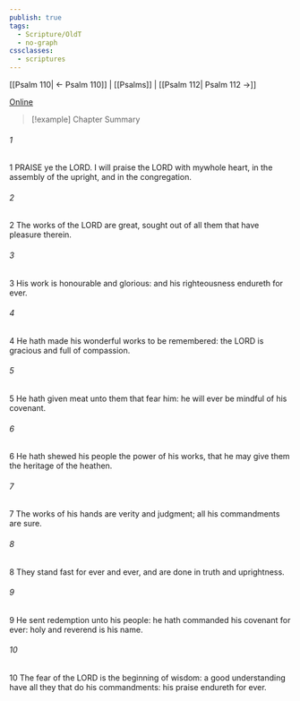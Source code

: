 ```yaml
---
publish: true
tags:
  - Scripture/OldT
  - no-graph
cssclasses:
  - scriptures
---
```

[[Psalm 110| ← Psalm 110]] | [[Psalms]] | [[Psalm 112| Psalm 112 →]]

[Online](https://churchofjesuschrist.org/study/scriptures/ot/ps/111?lang=eng)

>[!example] Chapter Summary
>
###### 1
1 PRAISE ye the LORD.  I will praise the LORD with mywhole heart, in the assembly of the upright, and in the congregation.
###### 2
2 The works of the LORD are great, sought out of all them that have pleasure therein.
###### 3
3 His work is honourable and glorious: and his righteousness endureth for ever.
###### 4
4 He hath made his wonderful works to be remembered: the LORD is gracious and full of compassion.
###### 5
5 He hath given meat unto them that fear him: he will ever be mindful of his covenant.
###### 6
6 He hath shewed his people the power of his works, that he may give them the heritage of the heathen.
###### 7
7 The works of his hands are verity and judgment; all his commandments are sure.
###### 8
8 They stand fast for ever and ever, and are done in truth and uprightness.
###### 9
9 He sent redemption unto his people: he hath commanded his covenant for ever: holy and reverend is his name.
###### 10
10 The fear of the LORD is the beginning of wisdom: a good understanding have all they that do his commandments: his praise endureth for ever.



